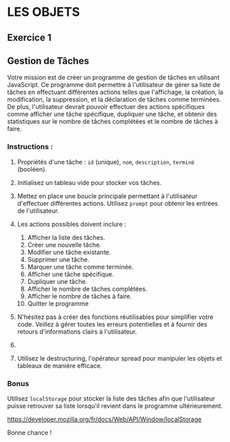 # LES OBJETS

## Exercice 1

## Gestion de Tâches

Votre mission est de créer un programme de gestion de tâches en utilisant JavaScript. Ce programme doit permettre à l'utilisateur de gérer sa liste de tâches en effectuant différentes actions telles que l'affichage, la création, la modification, la suppression, et la déclaration de tâches comme terminées. De plus, l'utilisateur devrait pouvoir effectuer des actions spécifiques comme afficher une tâche spécifique, dupliquer une tâche, et obtenir des statistiques sur le nombre de tâches complétées et le nombre de tâches à faire.

### Instructions :

1. Propriétés d'une tâche : `id` (unique), `nom`, `description`, `terminé` (booléen).

2. Initialisez un tableau vide pour stocker vos tâches.

3. Mettez en place une boucle principale permettant à l'utilisateur d'effectuer différentes actions. Utilisez `prompt` pour obtenir les entrées de l'utilisateur.

4. Les actions possibles doivent inclure :
   1. Afficher la liste des tâches.
   2. Créer une nouvelle tâche.
   3. Modifier une tâche existante.
   4. Supprimer une tâche.
   5. Marquer une tâche comme terminée.
   6. Afficher une tâche spécifique.
   7. Dupliquer une tâche.
   8. Afficher le nombre de tâches complétées.
   9. Afficher le nombre de tâches à faire.
   10. Quitter le programme

6. N'hésitez pas à créer des fonctions réutilisables pour simplifier votre code. Veillez à gérer toutes les erreurs potentielles et à fournir des retours d'informations clairs à l'utilisateur.
7. 
5. Utilisez le destructuring, l'opérateur spread pour manipuler les objets et tableaux de manière efficace.

### Bonus
Utilisez `localStorage` pour stocker la liste des tâches afin que l'utilisateur puisse retrouver sa liste lorsqu'il revient dans le programme ultérieurement.

https://developer.mozilla.org/fr/docs/Web/API/Window/localStorage


Bonne chance !